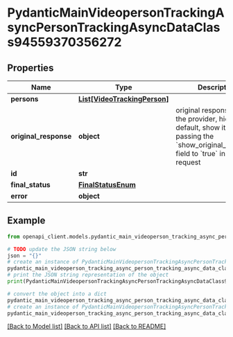 # PydanticMainVideopersonTrackingAsyncPersonTrackingAsyncDataClass94559370356272


## Properties

Name | Type | Description | Notes
------------ | ------------- | ------------- | -------------
**persons** | [**List[VideoTrackingPerson]**](VideoTrackingPerson.md) |  | [optional] 
**original_response** | **object** | original response sent by the provider, hidden by default, show it by passing the &#x60;show_original_response&#x60; field to &#x60;true&#x60; in your request | [optional] 
**id** | **str** |  | 
**final_status** | [**FinalStatusEnum**](FinalStatusEnum.md) |  | 
**error** | **object** |  | [optional] 

## Example

```python
from openapi_client.models.pydantic_main_videoperson_tracking_async_person_tracking_async_data_class94559370356272 import PydanticMainVideopersonTrackingAsyncPersonTrackingAsyncDataClass94559370356272

# TODO update the JSON string below
json = "{}"
# create an instance of PydanticMainVideopersonTrackingAsyncPersonTrackingAsyncDataClass94559370356272 from a JSON string
pydantic_main_videoperson_tracking_async_person_tracking_async_data_class94559370356272_instance = PydanticMainVideopersonTrackingAsyncPersonTrackingAsyncDataClass94559370356272.from_json(json)
# print the JSON string representation of the object
print(PydanticMainVideopersonTrackingAsyncPersonTrackingAsyncDataClass94559370356272.to_json())

# convert the object into a dict
pydantic_main_videoperson_tracking_async_person_tracking_async_data_class94559370356272_dict = pydantic_main_videoperson_tracking_async_person_tracking_async_data_class94559370356272_instance.to_dict()
# create an instance of PydanticMainVideopersonTrackingAsyncPersonTrackingAsyncDataClass94559370356272 from a dict
pydantic_main_videoperson_tracking_async_person_tracking_async_data_class94559370356272_form_dict = pydantic_main_videoperson_tracking_async_person_tracking_async_data_class94559370356272.from_dict(pydantic_main_videoperson_tracking_async_person_tracking_async_data_class94559370356272_dict)
```
[[Back to Model list]](../README.md#documentation-for-models) [[Back to API list]](../README.md#documentation-for-api-endpoints) [[Back to README]](../README.md)


